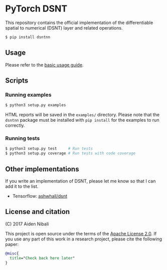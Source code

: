 # PyTorch DSNT

This repository contains the official implementation of the differentiable
spatial to numerical (DSNT) layer and related operations.

```bash
$ pip install dsntnn
```

## Usage

Please refer to the [basic usage guide](examples/basic_usage.md).

## Scripts

### Running examples

```bash
$ python3 setup.py examples
```

HTML reports will be saved in the `examples/` directory. Please note that the `dsntnn` package must
be installed with `pip install` for the examples to run correctly.

### Running tests

```bash
$ python3 setup.py test     # Run tests
$ python3 setup.py coverage # Run tests with code coverage
```

## Other implementations

If you write an implementation of DSNT, please let me know so that I can add it
to the list.

* Tensorflow: [ashwhall/dsnt](https://github.com/ashwhall/dsnt)

## License and citation

(C) 2017 Aiden Nibali

This project is open source under the terms of the
[Apache License 2.0](https://www.apache.org/licenses/LICENSE-2.0.html). If you use any part of this
work in a research project, please cite the following paper:

```bibtex
@misc{
  title="Check back here later"
}
```
